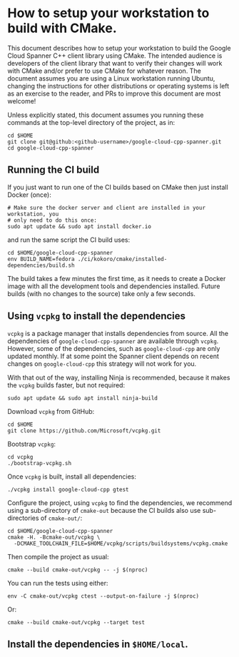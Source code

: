 # How to setup your workstation to build with CMake.

This document describes how to setup your workstation to build the Google Cloud
Spanner C++ client library using CMake. The intended audience is developers of
the client library that want to verify their changes will work with CMake and/or
prefer to use CMake for whatever reason. The document assumes you are using a
Linux workstation running Ubuntu, changing the instructions for other
distributions or operating systems is left as an exercise to the reader, and
PRs to improve this document are most welcome!

Unless explicitly stated, this document assumes you running these commands at
the top-level directory of the project, as in:

```console
cd $HOME
git clone git@github:<github-username>/google-cloud-cpp-spanner.git
cd google-cloud-cpp-spanner
```

## Running the CI build

If you just want to run one of the CI builds based on CMake then just install
Docker (once):

```console
# Make sure the docker server and client are installed in your workstation, you
# only need to do this once:
sudo apt update && sudo apt install docker.io
```

and run the same script the CI build uses:

```console
cd $HOME/google-cloud-cpp-spanner
env BUILD_NAME=fedora ./ci/kokoro/cmake/installed-dependencies/build.sh
```

The build takes a few minutes the first time, as it needs to create a Docker
image with all the development tools and dependencies installed. Future builds
(with no changes to the source) take only a few seconds.

## Using `vcpkg` to install the dependencies

`vcpkg` is a package manager that installs dependencies from source. All the
dependencies of `google-cloud-cpp-spanner` are available through `vcpkg`.
However, some of the dependencies, such as `google-cloud-cpp` are only updated
monthly. If at some point the Spanner client depends on recent changes on
`google-cloud-cpp` this strategy will not work for you.

With that out of the way, installing Ninja is recommended, because it makes the
`vcpkg` builds faster, but not required:

```console
sudo apt update && sudo apt install ninja-build
```

Download `vcpkg` from GitHub:

```console
cd $HOME
git clone https://github.com/Microsoft/vcpkg.git
```

Bootstrap `vcpkg`:

```console
cd vcpkg
./bootstrap-vcpkg.sh
```

Once `vcpkg` is built, install all dependencies:

```console
./vcpkg install google-cloud-cpp gtest
```

Configure the project, using `vcpkg` to find the dependencies, we recommend
using a sub-directory of `cmake-out` because the CI builds also use
sub-directories of `cmake-out/`:

```console
cd $HOME/google-cloud-cpp-spanner
cmake -H. -Bcmake-out/vcpkg \
  -DCMAKE_TOOLCHAIN_FILE=$HOME/vcpkg/scripts/buildsystems/vcpkg.cmake
```

Then compile the project as usual:

```console
cmake --build cmake-out/vcpkg -- -j $(nproc)
```

You can run the tests using either:

```console
env -C cmake-out/vcpkg ctest --output-on-failure -j $(nproc)
```

Or:

```console
cmake --build cmake-out/vcpkg --target test
```

## Install the dependencies in `$HOME/local`.

<!-- TODO(#40) - create instructions for this case -->
